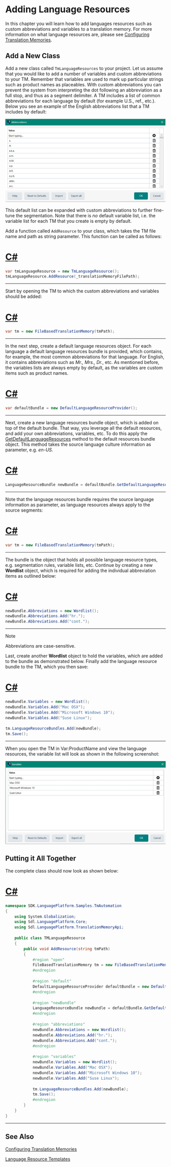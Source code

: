 Adding Language Resources
==

In this chapter you will learn how to add languages resources such as custom abbreviations and variables to a translation memory. For more information on what language resources are, please see [Configuring Translation Memories](configuring_translation_memories.md).

Add a New Class
--

Add a new class called ```TmLanguageResources``` to your project. Let us assume that you would like to add a number of variables and custom abbreviations to your TM. Remember that variables are used to mark up particular strings such as product names as placeables. With custom abbreviations you can prevent the system from interpreting the dot following an abbreviation as a full stop, and thus as a segment delimiter. A TM includes a list of common abbreviations for each language by default (for example U.S., ref., etc.). Below you see an example of the English abbreviations list that a TM includes by default:

![RecognitionSettings](images/Abbreviations.jpg)

This default list can be expanded with custom abbreviations to further fine-tune the segmentation. Note that there is *no* default variable list, i.e. the variable list for each TM that you create is empty by default.

Add a function called ```AddResource``` to your class, which takes the TM file name and path as string parameter. This function can be called as follows:

# [C#](#tab/tabid-1)
```cs
var tmLanguageResource = new TmLanguageResource();
tmLanguageResource.AddResource(_translationMemoryFilePath);
```
***

Start by opening the TM to which the custom abbreviations and variables should be added:

# [C#](#tab/tabid-2)
```cs
var tm = new FileBasedTranslationMemory(tmPath);
```
***

In the next step, create a default language resources object. For each language a default language resources bundle is provided, which contains, for example, the most common abbreviations for that language. For English, it contains abbreviations such as *Mr., Mrs., Dr.*, etc. As mentioned before, the variables lists are always empty by default, as the variables are custom items such as product names.

# [C#](#tab/tabid-3)
```cs
var defaultBundle = new DefaultLanguageResourceProvider();
```
***

Next, create a new language resources bundle object, which is added on top of the default bundle. That way, you leverage all the default resources, and add your own abbreviations, variables, etc. To do this apply the [GetDefaultLanguageResources](../../api/translationmemory/Sdl.LanguagePlatform.TranslationMemoryApi.DefaultLanguageResourceProvider.yml#Sdl_LanguagePlatform_TranslationMemoryApi_DefaultLanguageResourceProvider_GetDefaultLanguageResources_Sdl_Core_Globalization_CultureCode_) method to the default resources bundle object. This method takes the source language culture information as parameter, e.g. *en-US*.

# [C#](#tab/tabid-4)
```cs
LanguageResourceBundle newBundle = defaultBundle.GetDefaultLanguageResources(CultureInfo.GetCultureInfo("en-US"));
```
***

Note that the language resources bundle requires the source language information as parameter, as language resources always apply to the source segments:

# [C#](#tab/tabid-5)
```cs
var tm = new FileBasedTranslationMemory(tmPath);
```
***

The bundle is the object that holds all possible language resource types, e.g. segmentation rules, variable lists, etc. Continue by creating a new **Wordlist** object, which is required for adding the individual abbreviation items as outlined below:

# [C#](#tab/tabid-6)
```cs
newBundle.Abbreviations = new Wordlist();
newBundle.Abbreviations.Add("hr.");
newBundle.Abbreviations.Add("cont.");
```
***

>[!NOTE]
>
>Abbreviations are case-sensitive.


Last, create another **Wordlist** object to hold the variables, which are added to the bundle as demonstrated below. Finally add the language resource bundle to the TM, which you then save:

# [C#](#tab/tabid-7)
```cs
newBundle.Variables = new Wordlist();
newBundle.Variables.Add("Mac OSX");
newBundle.Variables.Add("Microsoft Windows 10");
newBundle.Variables.Add("Suse Linux");

tm.LanguageResourceBundles.Add(newBundle);
tm.Save();
```
***

When you open the TM in Var:ProductName and view the language resources, the variable list will look as shown in the following screenshot:


![VariablesList](images/VariablesList.jpg)


Putting it All Together
--

The complete class should now look as shown below:

# [C#](#tab/tabid-8)
```cs
namespace SDK.LanguagePlatform.Samples.TmAutomation
{
    using System.Globalization;
    using Sdl.LanguagePlatform.Core;
    using Sdl.LanguagePlatform.TranslationMemoryApi;

    public class TMLanguageResource
    {
        public void AddResource(string tmPath)
        {
            #region "open"
            FileBasedTranslationMemory tm = new FileBasedTranslationMemory(tmPath);
            #endregion

            #region "default"
            DefaultLanguageResourceProvider defaultBundle = new DefaultLanguageResourceProvider();
            #endregion

            #region "newBundle"
            LanguageResourceBundle newBundle = defaultBundle.GetDefaultLanguageResources(CultureInfo.GetCultureInfo("en-US"));
            #endregion

            #region "abbreviations"
            newBundle.Abbreviations = new Wordlist();
            newBundle.Abbreviations.Add("hr.");
            newBundle.Abbreviations.Add("cont.");
            #endregion

            #region "variables"
            newBundle.Variables = new Wordlist();
            newBundle.Variables.Add("Mac OSX");
            newBundle.Variables.Add("Microsoft Windows 10");
            newBundle.Variables.Add("Suse Linux");

            tm.LanguageResourceBundles.Add(newBundle);
            tm.Save();
            #endregion
        }
    }
}
```
***

See Also
--
[Configuring Translation Memories](configuring_translation_memories.md)

[Language Resource Templates](language_resource_templates.md)

